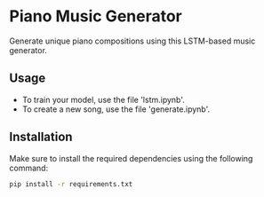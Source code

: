 # Piano Music Generator

Generate unique piano compositions using this LSTM-based music generator.

## Usage
- To train your model, use the file 'lstm.ipynb'.
- To create a new song, use the file 'generate.ipynb'.

## Installation
Make sure to install the required dependencies using the following command:
```bash
pip install -r requirements.txt
